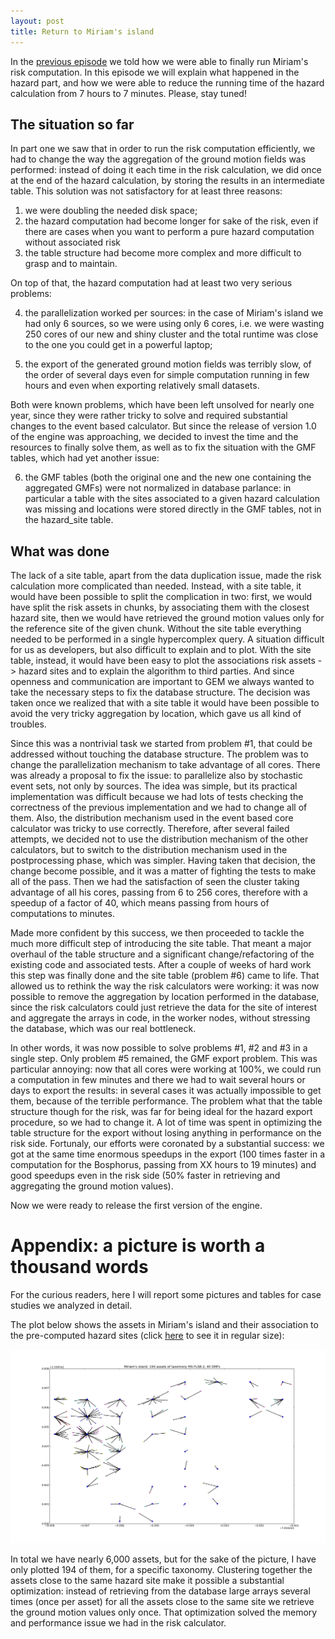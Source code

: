 ```yaml
---
layout: post
title: Return to Miriam's island
---
```


In the [previous episode](/2013/06/12/the-story-of-Miriam-island-2/)
we told how we were able to finally run Miriam's risk computation. In
this episode we will explain what happened in the hazard part, and how
we were able to reduce the running time of the hazard calculation from
7 hours to 7 minutes. Please, stay tuned!


## The situation so far

In part one we saw that in order to run the risk computation
efficiently, we had to change the way the aggregation of the ground
motion fields was performed: instead of doing it each time in the risk
calculation, we did once at the end of the hazard calculation, by
storing the results in an intermediate table. This solution was
not satisfactory for at least three reasons:

1. we were doubling the needed disk space;
2. the hazard computation had become longer for sake of the risk,
   even if there are cases when you want to perform a pure hazard
   computation without associated risk
3. the table structure had become more complex and more difficult
   to grasp and to maintain.

On top of that, the hazard computation had at least two very serious
problems:

4. the parallelization worked per sources: in the case of Miriam's island
   we had only 6 sources, so we were using only 6 cores, i.e. we were
   wasting 250 cores of our new and shiny cluster and the total runtime
   was close to the one you could get in a powerful laptop;

5. the export of the generated ground motion fields was terribly slow,
   of the order of several days even for simple computation running in
   few hours and even when exporting relatively small datasets.

Both were known problems, which have been left unsolved for
nearly one year, since they were rather tricky to solve and required
substantial changes to the event based calculator. But since the
release of version 1.0 of the engine was approaching, we decided
to invest the time and the resources to finally solve them, as
well as to fix the situation with the GMF tables, which had
yet another issue:

6. the GMF tables (both the original one and the new one containing the
   aggregated GMFs) were not normalized in database parlance: in
   particular a table with the sites associated to a given hazard
   calculation was missing and locations were stored directly in the
   GMF tables, not in the hazard_site table.

## What was done

The lack of a site table, apart from the data duplication issue, made
the risk calculation more complicated than needed. Instead, with a
site table, it would have been possible to split the complication in
two: first, we would have split the risk assets in chunks, by
associating them with the closest hazard site, then we would have
retrieved the ground motion values only for the reference site of the
given chunk. Without the site table everything needed to be performed
in a single hypercomplex query. A situation difficult for us as developers,
but also difficult to explain and to plot. With the site table,
instead, it would have been easy to plot the associations
risk assets -> hazard sites and to explain the algorithm to third parties.
And since openness and communication are important to GEM we always
wanted to take the necessary steps to fix the database structure. The
decision was taken once we realized that with a site table it would
have been possible to avoid the very tricky aggregation by location,
which gave us all kind of troubles.

Since this was a nontrivial task we started from problem #1, that
could be addressed without touching the database structure.
The problem was to change the parallelization mechanism to take
advantage of all cores. There was already a proposal to fix the
issue: to parallelize also by stochastic event sets, not only
by sources. The idea was simple, but its practical implementation
was difficult because we had lots of tests checking the correctness
of the previous implementation and we had to change all of them.
Also, the distribution mechanism used in the event based core
calculator was tricky to use correctly. Therefore, after several
failed attempts, we decided not to use the distribution mechanism
of the other calculators, but to switch to the distribution mechanism
used in the postprocessing phase, which was simpler. Having taken that
decision, the change become possible, and it was a matter of fighting
the tests to make all of the pass. Then we had the satisfaction of
seen the cluster taking advantage of all his cores, passing from
6 to 256 cores, therefore with a speedup of a factor of 40,
which means passing from hours of computations to minutes.

Made more confident by this success, we then proceeded to tackle
the much more difficult step of introducing the site table.
That meant a major overhaul of the table structure and a
significant change/refactoring of the existing code and associated
tests. After a couple of weeks of hard work this step was finally
done and the site table (problem #6) came to life. That allowed
us to rethink the way the risk calculators were working:
it was now possible to remove the aggregation by location performed
in the database, since the risk calculators could just retrieve
the data for the site of interest and aggregate the arrays in code,
in the worker nodes, without stressing the database, which was
our real bottleneck.

In other words, it was now possible to solve problems #1, #2 and #3
in a single step. Only problem #5 remained, the GMF export problem.
This was particular annoying: now that all cores were working at
100%, we could run a computation in few minutes and there we had
to wait several hours or days to export the results: in several
cases it was actually impossible to get them, because of the
terrible performance. The problem what that the table structure
though for the risk, was far for being ideal for the hazard export procedure,
so we had to change it. A lot of time was spent in optimizing
the table structure for the export without losing anything
in performance on the risk side. Fortunaly, our efforts were
coronated by a substantial success: we got at the same time
enormous speedups in the export (100 times faster in a computation for
the Bosphorus, passing from XX hours to 19 minutes) and good
speedups even in the risk side (50% faster in retrieving and aggregating
the ground motion values).

Now we were ready to release the first version of the engine.


# Appendix: a picture is worth a thousand words

For the curious readers, here I will report some pictures and tables
for case studies we analyzed in detail.

The plot below shows the assets in Miriam's island and their association
to the pre-computed hazard sites (click [here](/images/miriam-island.png)
to see it in regular size):

![](/images/miriam-island.png)

In total we have nearly 6,000 assets, but for the sake of the picture,
I have only plotted 194 of them, for a specific taxonomy. Clustering together
the assets close to the same hazard site make it possible
a substantial optimization: instead of retrieving from the database
large arrays several times (once per asset) for all the assets close
to the same site we retrieve the ground motion values only once.
That optimization solved the memory and performance issue we had in the risk
calculator.
